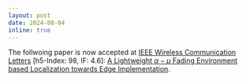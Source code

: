 ```yaml
---
layout: post
date: 2024-08-04
inline: true
---
```


The follwoing paper is now accepted at [IEEE Wireless Communication Letters](https://ieeexplore.ieee.org/xpl/RecentIssue.jsp?punumber=5962382) [h5-Index: 98, IF: 4.6]: [A Lightweight ${\alpha {-} \mu}$ Fading Environment based Localization towards Edge Implementation](https://ieeexplore.ieee.org/document/10623871).